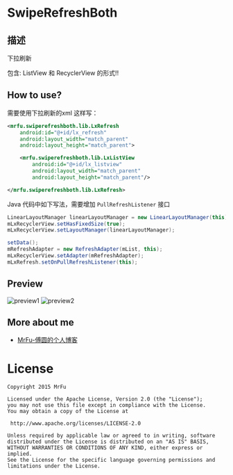 SwipeRefreshBoth
=====================


## 描述

下拉刷新

包含: ListView 和 RecyclerView 的形式!!



## How to use?


需要使用下拉刷新的xml 这样写：

```xml
<mrfu.swiperefreshboth.lib.LxRefresh
    android:id="@+id/lx_refresh"
    android:layout_width="match_parent"
    android:layout_height="match_parent">

    <mrfu.swiperefreshboth.lib.LxListView
        android:id="@+id/lx_listview"
        android:layout_width="match_parent"
        android:layout_height="match_parent"/>

</mrfu.swiperefreshboth.lib.LxRefresh>
```

Java 代码中如下写法，需要增加 `PullRefreshListener` 接口

```Java
LinearLayoutManager linearLayoutManager = new LinearLayoutManager(this);
mLxRecyclerView.setHasFixedSize(true);
mLxRecyclerView.setLayoutManager(linearLayoutManager);

setData();
mRefreshAdapter = new RefreshAdapter(mList, this);
mLxRecyclerView.setAdapter(mRefreshAdapter);
mLxRefresh.setOnPullRefreshListener(this);
```


## Preview

![preview1](https://raw.githubusercontent.com/MrFuFuFu/SwipeRefreshBoth/master/images/pulldown.png)
![preview2](https://raw.githubusercontent.com/MrFuFuFu/SwipeRefreshBoth/master/images/pullup.png)

## More about me

* [MrFu-傅圆的个人博客](http://mrfufufu.github.io/)

License
============

    Copyright 2015 MrFu

	Licensed under the Apache License, Version 2.0 (the "License");
	you may not use this file except in compliance with the License.
	You may obtain a copy of the License at

     http://www.apache.org/licenses/LICENSE-2.0

	Unless required by applicable law or agreed to in writing, software
	distributed under the License is distributed on an "AS IS" BASIS,
	WITHOUT WARRANTIES OR CONDITIONS OF ANY KIND, either express or implied.
	See the License for the specific language governing permissions and
	limitations under the License.